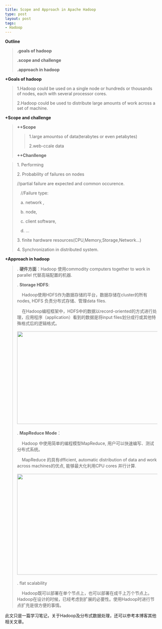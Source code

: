 ```yaml
--- 
title: Scope and Approach in Apache Hadoop
type: post
layout: post
tags: 
- Hadoop
---
```

<p><strong>Outline</strong></p> <blockquote> <p><strong>.goals of hadoop</strong></p> <p><strong>.scope and challenge</strong></p> <p><strong>.approach in hadoop</strong></p></blockquote> <p><strong>+Goals of hadoop</strong></p> <blockquote> <p>1.Hadoop could be used on a single node or hundreds or thousands of nodes, each with several processor cores.</p> <p>2.Hadoop could be used to distribute large amounts of work across a set of machine.</p></blockquote> <p><strong>+Scope and challenge</strong></p> <blockquote> <p><strong>++Scope</strong></p> <blockquote> <p>1.large amountso of data(terabytes or even petabytes)</p> <p>2.web-ccale data</p></blockquote> <p><strong>++Chanllenge</strong></p></blockquote> <blockquote> <p>1. Performing</p> <p>2. Probability of failures on nodes</p> <p>//partial failure are expected and common occurence.</p> <p>   //Failure type:</p> <p>   a. network ,</p> <p>   b. node,</p> <p>   c. client software,</p> <p>   d. …</p> <p>3. finite hardware resources(CPU,Memory,Storage,Network…)</p> <p>4. Synchronization in distributed system.</p></blockquote> <p><strong>+Approach in hadoop</strong></p> <blockquote> <p>. <strong>硬件方面</strong>：Hadoop 使用commodity computers together to work in parallel 代替高端配置的机器.</p> <p>. <strong>Storage HDFS</strong>:</p> <p>    Hadoop使用HDFS作为数据存储的平台，数据存储在cluster的所有nodes, HDFS 负责分布式存储、管理data files.</p> <p>    在Hadoop编程框架中，HDFS中的数据以record-oriented的方式进行处理，应用程序（application）看到的数据是将input files划分成行或其他特殊格式后的逻辑格式。</p> <p><img style="margin: 3px 10px 5px 0px" src="http://i1218.photobucket.com/albums/dd413/nourlcn/wordpressblog/data_in_hadoop.png" width="500" height="305" /></p> <p>. <strong>MapReduce Mode</strong>：</p> <p>    Hadoop 中使用简单的编程模型MapReduce, 用户可以快速编写、测试分布式系统。</p> <p>    MapReduce 的具有dfficient, automatic distribution of data and work across machines的优点, 能够最大化利用CPU cores 并行计算.</p> <p><img style="margin: 3px 10px 5px 0px" src="http://i1218.photobucket.com/albums/dd413/nourlcn/wordpressblog/mr_in_hadoop.png" width="510" height="332" /></p> <p>. flat scalability</p> <p>    Hadoop既可以部署在单个节点上，也可以部署在成千上万个节点上。Hadoop在设计的时候，已经考虑到扩展的必要性。使用Hadoop时进行节点扩充是很方便的事情。</p></blockquote> <p>此文只是一篇学习笔记，关于Hadoop及分布式数据处理，还可以参考本博客其他相关文章。</p>
